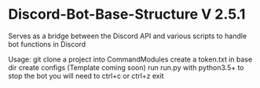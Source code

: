 # Discord-Bot-Base-Structure V 2.5.1
Serves as a bridge between the Discord API and various scripts to handle bot functions in Discord

Usage:
git clone a project into CommandModules
create a token.txt in base dir
create configs (Template coming soon)
run run.py with python3.5+
to stop the bot you will need to ctrl+c or ctrl+z exit
